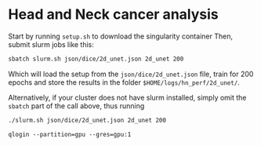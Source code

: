 # Head and Neck cancer analysis

Start by running `setup.sh` to download the singularity container
Then, submit slurm jobs like this:

```bash
sbatch slurm.sh json/dice/2d_unet.json 2d_unet 200
```

Which will load the setup from the `json/dice/2d_unet.json` file, train for 200 epochs
and store the results in the folder `$HOME/logs/hn_perf/2d_unet/`.

Alternatively, if your cluster does not have slurm installed, simply omit the `sbatch`
part of the call above, thus running

```bash
./slurm.sh json/dice/2d_unet.json 2d_unet 200
```

```
qlogin --partition=gpu --gres=gpu:1
```
